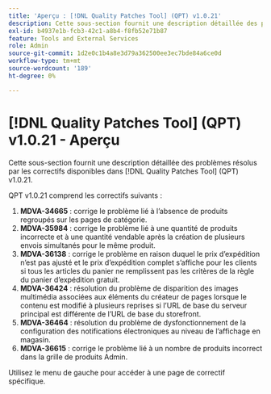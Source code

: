 ```yaml
---
title: 'Aperçu : [!DNL Quality Patches Tool] (QPT) v1.0.21'
description: Cette sous-section fournit une description détaillée des problèmes résolus par les correctifs disponibles dans [!DNL Quality Patches Tool] (QPT) v1.0.21.
exl-id: b4937e1b-fcb3-42c1-a8b4-f8fb52e71b87
feature: Tools and External Services
role: Admin
source-git-commit: 1d2e0c1b4a8e3d79a362500ee3ec7bde84a6ce0d
workflow-type: tm+mt
source-wordcount: '189'
ht-degree: 0%

---
```


# [!DNL Quality Patches Tool] (QPT) v1.0.21 - Aperçu

Cette sous-section fournit une description détaillée des problèmes résolus par les correctifs disponibles dans [!DNL Quality Patches Tool] (QPT) v1.0.21.

QPT v1.0.21 comprend les correctifs suivants :

1. **MDVA-34665** : corrige le problème lié à l’absence de produits regroupés sur les pages de catégorie.
1. **MDVA-35984** : corrige le problème lié à une quantité de produits incorrecte et à une quantité vendable après la création de plusieurs envois simultanés pour le même produit.
1. **MDVA-36138** : corrige le problème en raison duquel le prix d’expédition n’est pas ajusté et le prix d’expédition complet s’affiche pour les clients si tous les articles du panier ne remplissent pas les critères de la règle du panier d’expédition gratuit.
1. **MDVA-36424** : résolution du problème de disparition des images multimédia associées aux éléments du créateur de pages lorsque le contenu est modifié à plusieurs reprises si l’URL de base du serveur principal est différente de l’URL de base du storefront.
1. **MDVA-36464** : résolution du problème de dysfonctionnement de la configuration des notifications électroniques au niveau de l’affichage en magasin.
1. **MDVA-36615** : corrige le problème lié à un nombre de produits incorrect dans la grille de produits Admin.

Utilisez le menu de gauche pour accéder à une page de correctif spécifique.
